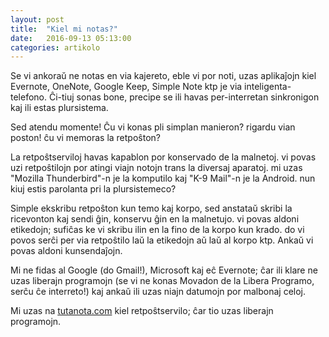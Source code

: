 ```yaml
---
layout: post
title:  "Kiel mi notas?"
date:   2016-09-13 05:13:00
categories: artikolo
---
```


Se vi ankoraŭ ne notas en via kajereto, eble vi por noti, uzas aplikaĵojn kiel Evernote, OneNote, Google Keep, Simple Note ktp je via inteligenta-telefono. Ĉi-tiuj sonas bone, precipe se ili havas per-interretan sinkronigon kaj ili estas plursistema.

Sed atendu momente! Ĉu vi konas pli simplan manieron? rigardu vian poston! ĉu vi memoras la retpoŝton?

La retpoŝtserviloj havas kapablon por konservado de la malnetoj. vi povas uzi retpoŝtilojn por atingi viajn notojn trans la diversaj aparatoj. mi uzas "Mozilla Thunderbird"-n je la komputilo kaj "K-9 Mail"-n je la Android. nun kiuj estis parolanta pri la plursistemeco?

Simple ekskribu retpoŝton kun temo kaj korpo, sed anstataŭ skribi la ricevonton kaj sendi ĝin, konservu ĝin en la malnetujo. vi povas aldoni etikedojn; sufiĉas ke vi skribu ilin en la fino de la korpo kun krado. do vi povos serĉi per via retpoŝtilo laŭ la etikedojn aŭ laŭ al korpo ktp.
Ankaŭ vi povas aldoni kunsendaĵojn.

Mi ne fidas al Google (do Gmail!), Microsoft kaj eĉ Evernote; ĉar ili klare ne uzas liberajn programojn (se vi ne konas Movadon de la Libera Programo, serĉu ĉe interreto!) kaj ankaŭ ili uzas niajn datumojn por malbonaj celoj.

Mi uzas na [tutanota.com](https://tutanota.com) kiel retpoŝtservilo; ĉar tio uzas liberajn programojn.
